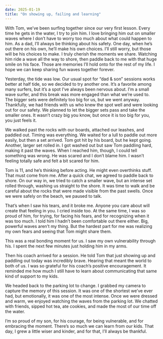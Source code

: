 ```yaml
---
date: 2025-01-19
title: "On showing up, failing and learning"
---
```

With Tom, we’ve been surfing together since our very first lesson. Every time he gets in the water, I try to join him. I love bringing him out on smaller waves where I don’t have to worry too much about what could happen to him. As a dad, I’ll always be thinking about his safety. One day, when he’s out there on his own, he’ll make his own choices. I’ll still worry, but those will be his choices to make. I truly cherish the moments we share. Watching him ride a wave all the way to shore, then paddle back to me with that huge smile on his face. Those are memories I’ll hold onto for the rest of my life. I hope we can keep sharing fun waves together forever.

Yesterday, the tide was low. Our usual spot for “dad & son” sessions works better at half tide, so we decided to try another one. It’s a favorite among many surfers, but it’s a spot I’ve always been nervous about. I’m a small wave surfer, and this break was more engaged than what we’re used to. The bigger sets were definitely too big for us, but we went anyway. Thankfully, we had friends with us who knew the spot well and were looking out for our safety. We planned to let the bigger sets pass and take the smaller ones. It wasn’t crazy big you know, but once it is too big for you, you just feels it.

We walked past the rocks with our boards, attached our leashes, and paddled out. Timing was everything. We waited for a lull to paddle out more easily, but then a set arrived. Tom got hit by his board, but he kept going. Another, larger set rolled in. I got washed out but saw Tom paddling hard, making it past the waves. When I reached him, though, I could tell something was wrong. He was scared and I don’t blame him. I wasn’t feeling totally safe and felt a bit scared for him.

Tom is 11, and he’s thinking before acting. He might even overthinks stuff. That must come from me. After a quick chat, we agreed to paddle back to shore. On our way in, we tried to catch a smaller wave, but an intense set rolled through, washing us straight to the shore. It was time to walk and be careful about the rocks that were made visible from the past swells. Once we were safely on the beach, we paused to talk.

That’s when I saw his tears, and it broke me. Anyone you care about will create that feeling in you. I cried inside too. At the same time, I was so proud of him, for trying, for facing his fears, and for recognizing when it was too much. I told him I hadn’t been comfortable out there either. Big, powerful waves aren’t my thing. But the hardest part for me was realizing my own fears and seeing that Tom might share them.

This was a real bonding moment for us. I saw my own vulnerability through his. I spent the next few minutes just holding him in my arms.

Then his coach arrived for a session. He told Tom that just showing up and paddling out today was incredibly brave. Hearing that meant the world to both of us. I was so grateful for his coach’s positive encouragement. It reminded me how much I still have to learn about communicating that same kind of support to my kids.

We headed back to the parking lot to change. I grabbed my camera to capture the memory of this session. It was one of the shortest we’ve ever had, but emotionally, it was one of the most intense. Once we were dressed and warm, we enjoyed watching the waves from the parking lot. We chatted with friends, sipped hot tea, ate cookies, and made the most of our time off the water.

I’m so proud of my son, for his courage, for being vulnerable, and for embracing the moment. There’s so much we can learn from our kids. That day, I grew a little wiser and kinder, and for that, I’ll always be thankful.

